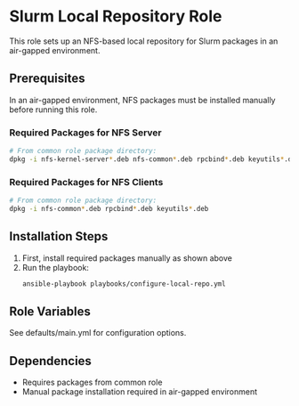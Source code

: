 # Slurm Local Repository Role

This role sets up an NFS-based local repository for Slurm packages in an air-gapped environment.

## Prerequisites

In an air-gapped environment, NFS packages must be installed manually before running this role.

### Required Packages for NFS Server
```bash
# From common role package directory:
dpkg -i nfs-kernel-server*.deb nfs-common*.deb rpcbind*.deb keyutils*.deb
```

### Required Packages for NFS Clients
```bash
# From common role package directory:
dpkg -i nfs-common*.deb rpcbind*.deb keyutils*.deb
```

## Installation Steps

1. First, install required packages manually as shown above
2. Run the playbook:
   ```bash
   ansible-playbook playbooks/configure-local-repo.yml
   ```

## Role Variables

See defaults/main.yml for configuration options.

## Dependencies

- Requires packages from common role
- Manual package installation required in air-gapped environment
